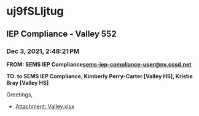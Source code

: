 # uj9fSLljtug
## IEP Compliance - Valley 552
### Dec 3, 2021, 2:48:21 PM
**FROM: SEMS IEP Compliance<sems-iep-compliance-user@nv.ccsd.net>**

**TO: to SEMS IEP Compliance, Kimberly Perry-Carter [Valley HS], Kristie Bray [Valley HS]**


Greetings,  





* [Attachment: Valley.xlsx](uj9fSLljtug-attachment-1.xlsx)
